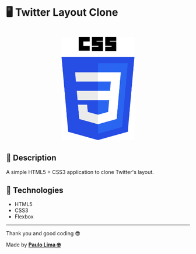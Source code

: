 # 🖥️ Twitter Layout Clone

<h1 align="center">
  <img src=".github/logo.png" width="200px" />
</h1>

## 🔎️ Description
A simple HTML5 + CSS3 application to clone Twitter's layout.

## 🚀️ Technologies

- HTML5
- CSS3
- Flexbox

---

Thank you and good coding 😎️

Made by **<a href="https://paulophlp.github.io/portfolio/" target="__blank">Paulo Lima 🤓️</a>**
